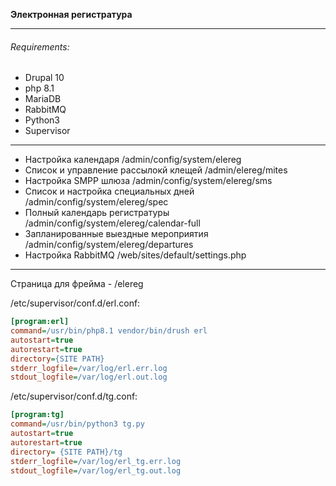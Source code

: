 
**Электронная регистратура**

--------------------------------------------
###### Requirements:
* Drupal 10
* php 8.1
* MariaDB
* RabbitMQ
* Python3
* Supervisor
--------------------------------------------
* Настройка календаря /admin/config/system/elereg
* Список и управление рассылокй клещей /admin/elereg/mites
* Настройка SMPP шлюза /admin/config/system/elereg/sms
* Список и настройка специальных дней /admin/config/system/elereg/spec
* Полный календарь регистратуры /admin/config/system/elereg/calendar-full
* Запланированные выездные мероприятия /admin/config/system/elereg/departures
* Настройка RabbitMQ /web/sites/default/settings.php
--------------------------------------------
Страница для фрейма - /elereg

/etc/supervisor/conf.d/erl.conf:
```ini
[program:erl]
command=/usr/bin/php8.1 vendor/bin/drush erl
autostart=true
autorestart=true
directory={SITE PATH}
stderr_logfile=/var/log/erl.err.log
stdout_logfile=/var/log/erl.out.log
```

/etc/supervisor/conf.d/tg.conf:
```ini
[program:tg]
command=/usr/bin/python3 tg.py
autostart=true
autorestart=true
directory= {SITE PATH}/tg
stderr_logfile=/var/log/erl_tg.err.log
stdout_logfile=/var/log/erl_tg.out.log
```

